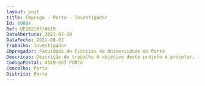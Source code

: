 ```yaml
--- 
layout: post
title: Emprego - Porto - Investigador
Id: 89084
Ref: OE202107/0619
DataAbertura: 2021-07-20
DataFecho: 2021-08-03
Trabalho: Investigador
Empregador: Faculdade de Ciências da Universidade do Porto
Descricao: Descrição do trabalho O objetivo deste projeto é projetar, implementar e prototipar um sensor magnetostrictivo com capacidade de medir espessura e defeitos.Para isso, as principais funções a serem desempenhadas pelo candidato serão   Produção de micro e nanomateriais magnetostrictivos   Preparação de tintas imprimíveis de alta performance para serigrafia (bobinas condutivas e materiais magnetostrictivos  Deposição de películas finas de materiais magnetostrictivos  fotolitografia   Caracterização de materiais fabricados utilizando técnicas de caracterização física, ótica e química.   Serviço de Ensino no Departamento de Física e Astronomia da Faculdade de Ciências do Porto. (Até quatro horas lectivas semânticas, em média anual de acordo com o artigo 12º, nº 3 do Regulamento nº 487 2020 do Pessoal de Investigação, Ciência e Tecnologia da Universidade do Porto).
CodigoPostal: 4169-007 PORTO
Concelho: Porto
Distrito: Porto
--- 
```

